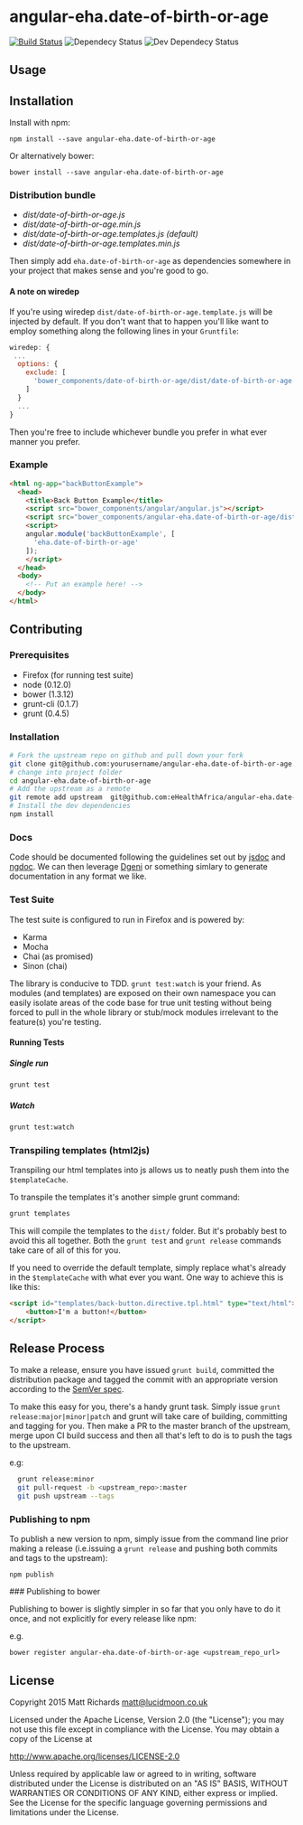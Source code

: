 # angular-eha.date-of-birth-or-age

[![Build Status](https://travis-ci.org/eHealthAfrica/angular-eha.date-of-birth-or-age.svg)](https://travis-ci.org/eHealthAfricaangular-eha.date-of-birth-or-age) ![Dependecy Status](https://david-dm.org/eHealthAfrica/angular-eha.date-of-birth-or-age.svg) ![Dev Dependecy Status](https://david-dm.org/eHealthAfrica/angular-eha.date-of-birth-or-age/dev-status.svg)


## Usage

## Installation

Install with npm:

    npm install --save angular-eha.date-of-birth-or-age

Or alternatively bower:

    bower install --save angular-eha.date-of-birth-or-age

### Distribution bundle

- *dist/date-of-birth-or-age.js*
- *dist/date-of-birth-or-age.min.js*
- *dist/date-of-birth-or-age.templates.js* *(default)*
- *dist/date-of-birth-or-age.templates.min.js*

Then simply add `eha.date-of-birth-or-age` as dependencies somewhere in your project that makes sense and you're good to go.

#### A note on wiredep

If you're using wiredep `dist/date-of-birth-or-age.template.js` will be injected by default. If you don't want that to happen you'll like want to employ something along the following lines in your `Gruntfile`:

```javascript
wiredep: {
 ...
  options: {
    exclude: [
      'bower_components/date-of-birth-or-age/dist/date-of-birth-or-age.template.js'
    ]
  }
  ...
}
```

Then you're free to include whichever bundle you prefer in what ever manner you prefer.

### Example

```html
<html ng-app="backButtonExample">
  <head>
    <title>Back Button Example</title>
    <script src="bower_components/angular/angular.js"></script>
    <script src="bower_components/angular-eha.date-of-birth-or-age/dist/date-of-birth-or-age.template.js"></script>
    <script>
    angular.module('backButtonExample', [
      'eha.date-of-birth-or-age'
    ]);
    </script>
  </head>
  <body>
    <!-- Put an example here! -->
  </body>
</html>
```

## Contributing

### Prerequisites

- Firefox (for running test suite)
- node (0.12.0)
- bower (1.3.12)
- grunt-cli (0.1.7)
- grunt (0.4.5)


### Installation

```bash
# Fork the upstream repo on github and pull down your fork
git clone git@github.com:yourusername/angular-eha.date-of-birth-or-age.git
# change into project folder
cd angular-eha.date-of-birth-or-age
# Add the upstream as a remote
git remote add upstream  git@github.com:eHealthAfrica/angular-eha.date-of-birth-or-age.git
# Install the dev dependencies
npm install
```

### Docs

Code should be documented following the guidelines set out by [jsdoc](http://usejsdoc.org/) and [ngdoc](https://github.com/angular/angular.js/wiki/Writing-AngularJS-Documentation). We can then leverage [Dgeni](http://github.com/angular/dgeni) or something simlary to generate documentation in any format we like.

### Test Suite

The test suite is configured to run in Firefox and is powered by:

- Karma
- Mocha
- Chai (as promised)
- Sinon (chai)

The library is conducive to TDD.  `grunt test:watch` is your friend. As modules (and templates) are exposed on their own namespace you can easily isolate areas of the code base for true unit testing without being forced to pull in the whole library or stub/mock modules irrelevant to the feature(s) you're testing.

#### Running Tests

##### Single run

```bash
grunt test
```

##### Watch

```bash
grunt test:watch
```

### Transpiling templates (html2js)

Transpiling our html templates into js allows us to neatly push them into the `$templateCache`.

To transpile the templates it's another simple grunt command:

```bash
grunt templates
```

This will compile the templates to the `dist/` folder. But it's probably best to avoid this all together. Both the `grunt test` and `grunt release` commands take care of all of this for you.

If you need to override the default template, simply replace what's already in the `$templateCache` with what ever you want. One way to achieve this is like this:

```html
<script id="templates/back-button.directive.tpl.html" type="text/html">
    <button>I'm a button!</button>
</script>
```

## Release Process

To make a release, ensure you have issued `grunt build`, committed the distribution package and tagged the commit with an appropriate version according to the [SemVer spec](http://semver.org/).

To make this easy for you, there's a handy grunt task. Simply issue `grunt release:major|minor|patch` and grunt will take care of building, committing and tagging for you. Then make a PR to the master branch of the upstream, merge upon CI build success and then all that's left to do is to push the tags to the upstream.

e.g:

```bash
  grunt release:minor
  git pull-request -b <upstream_repo>:master
  git push upstream --tags
```

### Publishing to npm

To publish a new version to npm, simply issue from the command line prior making a release (i.e.issuing a `grunt release` and pushing both commits and tags to the upstream):

```
npm publish
```

### Publishing to bower

Publishing to bower is slightly simpler in so far that you only have to do it once, and not explicitly for every release like npm:

e.g.

```
bower register angular-eha.date-of-birth-or-age <upstream_repo_url>
```
## License

Copyright 2015 Matt Richards <matt@lucidmoon.co.uk>

Licensed under the Apache License, Version 2.0 (the "License"); you may not use this file except in compliance with the License.  You may obtain a copy of the License at

http://www.apache.org/licenses/LICENSE-2.0

Unless required by applicable law or agreed to in writing, software distributed under the License is distributed on an "AS IS" BASIS, WITHOUT WARRANTIES OR CONDITIONS OF ANY KIND, either express or implied.  See the License for the specific language governing permissions and limitations under the License.
